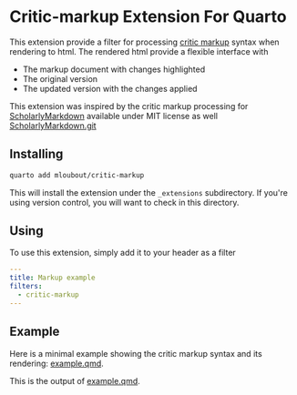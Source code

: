 # Critic-markup Extension For Quarto

This extension provide a filter for processing [critic markup](https://github.com/CriticMarkup/CriticMarkup-toolkit) syntax when rendering to html. The rendered html provide a flexible interface with

- The markup document with changes highlighted
- The original version
- The updated version with the changes applied


This extension was inspired by the critic markup processing for [ScholarlyMarkdown](http://scholarlymarkdown.com/) available under MIT license as well [ScholarlyMarkdown.git](https://github.com/slimgroup/ScholarlyMarkdown)
## Installing

```bash
quarto add mloubout/critic-markup
```

This will install the extension under the `_extensions` subdirectory.
If you're using version control, you will want to check in this directory.

## Using

To use this extension, simply add it to your header as a filter

```yaml
---
title: Markup example
filters:
  - critic-markup
---
```

## Example

Here is a minimal example showing the critic markup syntax and its rendering: [example.qmd](example.qmd).

This is the output of [example.qmd](example.qmd).
